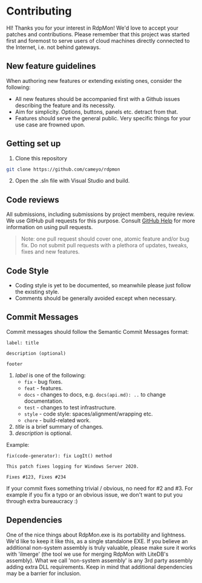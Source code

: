 # Contributing

HI! Thanks you for your interest in RdpMon! We'd love to accept your patches and contributions. Please remember that this project was started first and foremost to serve users of cloud machines directly connected to the Internet, i.e. not behind gateways.

## New feature guidelines

When authoring new features or extending existing ones, consider the following:
- All new features should be accompanied first with a Github issues describing the feature and its necessity.
- Aim for simplicity. Options, buttons, panels etc. detract from that.
- Features should serve the general public. Very specific things for your use case are frowned upon.

## Getting set up

1. Clone this repository

```bash
git clone https://github.com/cameyo/rdpmon
```

2. Open the .sln file with Visual Studio and build.


## Code reviews

All submissions, including submissions by project members, require review. We
use GitHub pull requests for this purpose. Consult
[GitHub Help](https://help.github.com/articles/about-pull-requests/) for more
information on using pull requests.

> Note: one pull request should cover one, atomic feature and/or bug fix. Do not submit pull requests with a plethora of updates, tweaks, fixes and new features.

## Code Style

- Coding style is yet to be documented, so meanwhile please just follow the existing style.
- Comments should be generally avoided except when necessary.

## Commit Messages

Commit messages should follow the Semantic Commit Messages format:

```
label: title

description (optional)

footer
```

1. *label* is one of the following:
    - `fix` - bug fixes.
    - `feat` - features.
    - `docs` - changes to docs, e.g. `docs(api.md): ..` to change documentation.
    - `test` - changes to test infrastructure.
    - `style` - code style: spaces/alignment/wrapping etc.
    - `chore` - build-related work.
2. *title* is a brief summary of changes.
3. *description* is optional.

Example:

```
fix(code-generator): fix LogIt() method

This patch fixes logging for Windows Server 2020.

Fixes #123, Fixes #234
```
If your commit fixes something trivial / obvious, no need for #2 and #3. For example if you fix a typo or an obvious issue, we don't want to put you through extra bureaucracy :)

## Dependencies

One of the nice things about RdpMon.exe is its portability and lightness. We'd like to keep it like this, as a single standalone EXE.
If you believe an additional non-system assembly is truly valuable, please make sure it works with 'ilmerge' (the tool we use for merging RdpMon with LiteDB's assembly). What we call 'non-system assembly' is any 3rd party assembly adding extra DLL requirements. Keep in mind that additional dependencies may be a barrier for inclusion.
